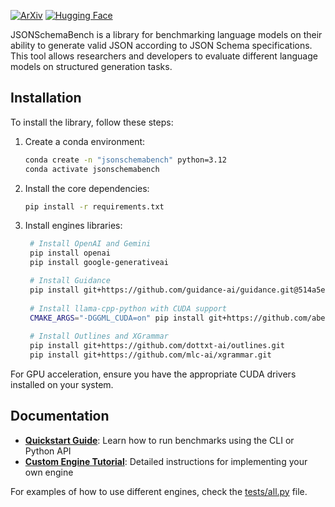 [![ArXiv](https://img.shields.io/badge/arXiv-2501.10868-b31b1b)](https://arxiv.org/abs/2501.10868)
[![Hugging Face](https://img.shields.io/badge/Dataset-Hugging%20Face-orange)](https://huggingface.co/datasets/epfl-dlab/JSONSchemaBench)

JSONSchemaBench is a library for benchmarking language models on their ability to generate valid JSON according to JSON Schema specifications. This tool allows researchers and developers to evaluate different language models on structured generation tasks.

## Installation

To install the library, follow these steps:

1. Create a conda environment:
    ```bash
    conda create -n "jsonschemabench" python=3.12
    conda activate jsonschemabench
    ```

2. Install the core dependencies:
    ```bash
    pip install -r requirements.txt
    ```

3. Install engines libraries:
   ```bash
    # Install OpenAI and Gemini
    pip install openai
    pip install google-generativeai

    # Install Guidance
    pip install git+https://github.com/guidance-ai/guidance.git@514a5eb16b9d29ad824d9357732ba66e5e767642
    
    # Install llama-cpp-python with CUDA support
    CMAKE_ARGS="-DGGML_CUDA=on" pip install git+https://github.com/abetlen/llama-cpp-python.git
    
    # Install Outlines and XGrammar
    pip install git+https://github.com/dottxt-ai/outlines.git
    pip install git+https://github.com/mlc-ai/xgrammar.git
   ```

For GPU acceleration, ensure you have the appropriate CUDA drivers installed on your system.

## Documentation

- **[Quickstart Guide](docs/quickstart.md)**: Learn how to run benchmarks using the CLI or Python API
- **[Custom Engine Tutorial](docs/custom_engine.md)**: Detailed instructions for implementing your own engine

For examples of how to use different engines, check the [tests/all.py](tests/all.py) file.
